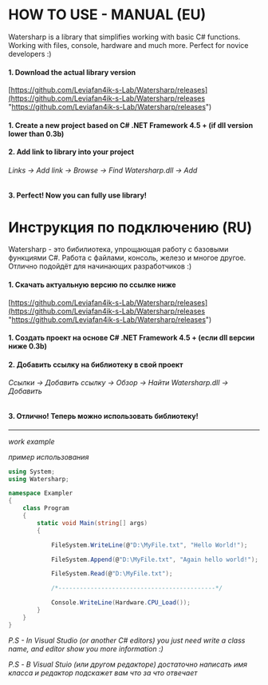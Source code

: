 # HOW TO USE - MANUAL (EU)
Watersharp is a library that simplifies working with basic C# functions. Working with files, console, hardware and much more. Perfect for novice developers :)

#### 1. Download the actual library version
[https://github.com/Leviafan4ik-s-Lab/Watersharp/releases](https://github.com/Leviafan4ik-s-Lab/Watersharp/releases "https://github.com/Leviafan4ik-s-Lab/Watersharp/releases")
#### 1. Create a new project based on C# .NET Framework 4.5 + (if dll version lower than 0.3b)
#### 2. Add link to library into your project
###### *Links -> Add link -> Browse -> Find Watersharp.dll -> Add*
#### 3. Perfect! Now you can fully use library!


# Инструкция по подключению (RU)
Watersharp - это бибилиотека, упрощающая работу с базовыми функциями C#. Работа с файлами, консоль, железо и многое другое. Отлично подойдёт для начинающих разработчиков :)

#### 1. Скачать актуальную версию по ссылке ниже
[https://github.com/Leviafan4ik-s-Lab/Watersharp/releases](https://github.com/Leviafan4ik-s-Lab/Watersharp/releases "https://github.com/Leviafan4ik-s-Lab/Watersharp/releases")
#### 1. Создать проект на основе C# .NET Framework 4.5 + (если dll версии ниже 0.3b)
#### 2. Добавить ссылку на библиотеку в свой проект
###### *Ссылки -> Добавить ссылку -> Обзор -> Найти Watersharp.dll -> Добавить*
#### 3. Отлично! Теперь можно использовать библиотеку!


------------
*work example*

*пример использования*

```csharp
using System;
using Watersharp;

namespace Exampler
{
    class Program
    {
        static void Main(string[] args)
        {

            FileSystem.WriteLine(@"D:\MyFile.txt", "Hello World!");             //пример записи в файл

            FileSystem.Append(@"D:\MyFile.txt", "Again hello world!");          //дополнение текста в файле без перезаписи

            FileSystem.Read(@"D:\MyFile.txt");                                  //пример чтения из файла    

            /*--------------------------------------------*/

            Console.WriteLine(Hardware.CPU_Load());
        }
    }
}
```


*P.S - In Visual Studio (or another C# editors) you just need write a class name, and editor show you more information :)*

*P.S - В Visual Stuio (или другом редакторе) достаточно написать имя класса и редактор подскажет вам что за что отвечает*
